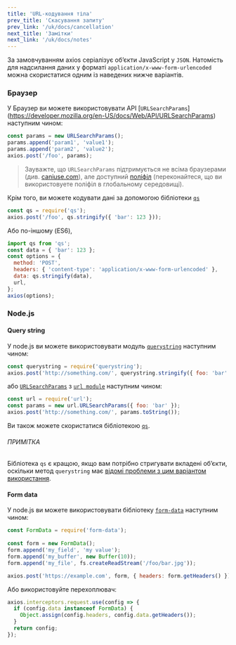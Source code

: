 ```yaml
---
title: 'URL-кодування тіла'
prev_title: 'Скасування запиту'
prev_link: '/uk/docs/cancellation'
next_title: 'Замітки'
next_link: '/uk/docs/notes'
---
```


За замовчуванням axios серіалізує об’єкти JavaScript у `JSON`. Натомість для надсилання даних у форматі `application/x-www-form-urlencoded` можна скористатися одним із наведених нижче варіантів.

### Браузер

У Браузер ви можете використовувати API [`URLSearchParams`] (https://developer.mozilla.org/en-US/docs/Web/API/URLSearchParams) наступним чином:

```js
const params = new URLSearchParams();
params.append('param1', 'value1');
params.append('param2', 'value2');
axios.post('/foo', params);
```

> Зауважте, що `URLSearchParams` підтримується не всіма браузерами (див. [caniuse.com](http://www.caniuse.com/#feat=urlsearchparams)), але доступний [поліфіл](https://github.com/WebReflection/url-search-params) (переконайтеся, що ви використовуете поліфіл в глобальному середовищі).

Крім того, ви можете кодувати дані за допомогою бібліотеки [`qs`](https://github.com/ljharb/qs)

```js
const qs = require('qs');
axios.post('/foo', qs.stringify({ 'bar': 123 }));
```

Або по-іншому (ES6),

```js
import qs from 'qs';
const data = { 'bar': 123 };
const options = {
  method: 'POST',
  headers: { 'content-type': 'application/x-www-form-urlencoded' },
  data: qs.stringify(data),
  url,
};
axios(options);
```

### Node.js

#### Query string

У node.js ви можете використовувати модуль [`querystring`](https://nodejs.org/api/querystring.html) наступним чином:

```js
const querystring = require('querystring');
axios.post('http://something.com/', querystring.stringify({ foo: 'bar' }));
```

або [`URLSearchParams`](https://nodejs.org/api/url.html#url_class_urlsearchparams) з [`url module`](https://nodejs.org/api/url.html) наступним чином:

```js
const url = require('url');
const params = new url.URLSearchParams({ foo: 'bar' });
axios.post('http://something.com/', params.toString());
```

Ви також можете скористатися бібліотекою [`qs`](https://github.com/ljharb/qs).

###### ПРИМІТКА
Бібліотека `qs` є кращою, якщо вам потрібно стригувати вкладені об’єкти, оскільки метод `querystring` має [відомі проблеми з цим варіантом використання](https://github.com/nodejs/node-v0.x-archive/issues/1665).

#### Form data

У node.js ви можете використовувати бібліотеку [`form-data`](https://github.com/form-data/form-data) наступним чином:

```js
const FormData = require('form-data');
 
const form = new FormData();
form.append('my_field', 'my value');
form.append('my_buffer', new Buffer(10));
form.append('my_file', fs.createReadStream('/foo/bar.jpg'));

axios.post('https://example.com', form, { headers: form.getHeaders() })
```

Або використовуйте перехоплювач:

```js
axios.interceptors.request.use(config => {
  if (config.data instanceof FormData) {
    Object.assign(config.headers, config.data.getHeaders());
  }
  return config;
});
```